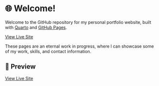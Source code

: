 # 🌐 Welcome!

Welcome to the GitHub repository for my personal portfolio website, built with [Quarto](https://quarto.org/) and [GitHub Pages](https://pages.github.com/). 

[View Live Site](https://corvidfox.github.io/)

These pages are an eternal work in progress, where I can showcase some of my work, skills, and contact information.

## 📸 Preview

[View Live Site](https://corvidfox.github.io/)
